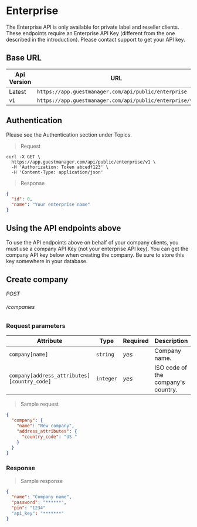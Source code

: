 # Enterprise

The Enterprise API is only available for private label and reseller clients. These endpoints require an Enterprise API Key
(different from the one described in the introduction). Please contact support to get your API key.

## Base URL

Api Version          | URL
-------------------- | -----------
Latest               | `https://app.guestmanager.com/api/public/enterprise`
`v1`                 | `https://app.guestmanager.com/api/public/enterprise/v1`

## Authentication
Please see the Authentication section under Topics.

> Request

```shell
curl -X GET \
  https://app.guestmanager.com/api/public/enterprise/v1 \
  -H 'Authorization: Token abcedf123' \
  -H 'Content-Type: application/json'
```

> Response

```json
{
  "id": 0,
  "name": "Your enterprise name"
}
```

## Using the API endpoints above
To use the API endpoints above on behalf of your company clients, you must use a company API Key (not your enterprise API key). You can get the
company API key below when creating the company. Be sure to store this key somewhere in your database.

## Create company

<div class="api-endpoint">
	<div class="endpoint-data">
		<i class="label label-post">POST</i>
		<h6>/companies</h6>
	</div>
</div>

### Request parameters

Attribute                      | Type     | Required   | Description
------------------------------ | -------- | --------- | ----------
`company[name]`                | `string`   | *yes*    | Company name.
`company[address_attributes][country_code]`    | `integer`   | *yes*    | ISO code of the company's country.

> Sample request

```json
{
  "company": {
    "name": "New company",
    "address_attributes": {
      "country_code": "US "
    }
  }
}
```

### Response

> Sample response

```json
{
  "name": "Company name",
  "password": "******",
  "pin": "1234"
  "api_key": "*******"
}
```